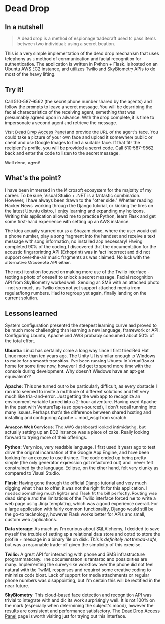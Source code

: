 Dead Drop
=========

In a nutshell
-------------

> A dead drop is a method of espionage tradecraft used to pass items between two individuals using a secret location.


This is a very simple implementation of the dead drop mechanism that uses telephony as a method of communication and facial recognition for authentication. The application is written in Python + Flask, is hosted on an Ubuntu AWS EC2 instance, and utilizes Twilio and SkyBiometry APIs to do most of the heavy lifting.

Try it!
-------

Call 510-587-9562 (the secret phone number shared by the agents) and follow the prompts to leave a secret message. You will be describing the facial characteristics of the receiving agent, something that was presumably agreed upon in advance. With the drop complete, it is time to impersonate a second agent and retrieve the message.

Visit [Dead Drop Access Panel](http://ec2-54-200-89-154.us-west-2.compute.amazonaws.com/deaddrop) and provide the URL of the agent's face. You could take a picture of your own face and upload it somewhere public or cheat and use Google Images to find a suitable face. If that fits the recipient's profile, you will be provided a secret code. Call 510-587-9562 back and enter the code to listen to the secret message.

Well done, agent!

What's the point?
-----------------

I have been immersed in the Microsoft ecosystem for the majority of my career. To be sure, Visual Studio + .NET is a fantastic combination. However, I have always been drawn to the "other side." Whether reading Hacker News, working through the Django tutorial, or kicking the tires on the latest Ubuntu distro, I enjoy learning and expanding my horizons. Writing this application allowed me to practice Python, learn Flask and get some first-hand experience with setting up an AWS instance.

The idea actually started out as a Shazam clone, where the user would call a phone number, play a song fragment into the handset and receive a text message with song information, no installed app necessary! Having completed 90% of the coding, I discovered that the documentation for the acoustic fingerprinting API (Echoprint) was in fact incorrect and did not support over-the-air music fragments as was claimed. No luck with the alternative Gracenote API either.

The next iteration focused on making more use of the Twilio interface - texting a photo of oneself to unlock a secret message. Facial recognition API from SkyBiometry worked well. Sending an SMS with an attached photo - not so much, as Twilio does not yet support attached media from regular/long numbers. Had to regroup yet again, finally landing on the current solution.

Lessons learned
---------------

System configuration presented the steepest learning curve and proved to be much more challenging than learning a new language, framework or API. Configuring Ubuntu, Apache and AWS probably consumed about 50% of the total effort.

**Ubuntu:** Linux has certainly come a long way since I first tried Red Hat Linux more than ten years ago. The Unity UI is similar enough to Windows to make for a smooth transition. I've been running Ubuntu in VirtualBox at home for some time now, however I did get to spend more time with the console during development. Why doesn't Windows have an apt-get equivalent??

**Apache:** This one turned out to be particularly difficult, as every obstacle I ran into seemed to invite a multitude of different solutions and felt very much like trial-and-error. Just getting the web app to recognize an environment variable turned into a 2-hour adventure. Having used Apache in the past with VentureTap (also open-sourced), I don't recall running into many issues. Perhaps that's the difference between shared hosting and installing and configuring Apache + mod_wsgi from scratch.

**Amazon Web Services:** The AWS dashboard looked intimidating, but actually setting up an EC2 instance was a piece of cake. Really looking forward to trying more of their offerings.

**Python:** Very nice, very readable language. I first used it years ago to test drive the original incarnation of the Google App Engine, and have been looking for an excuse to use it since. The code ended up being pretty simple (the only generator expression got refactored out) and I never felt constrained by the language. Eclipse, on the other hand, felt very clunky as compared to Visual Studio.

**Flask:** Having gone through the official Django tutorial and very much digging what it has to offer, it was not the right fit for this application. I needed something much lighter and Flask fit the bill perfectly. Routing was dead simple and the limitations of the Twilio interface forced me to write a web page using Jinja templating, which was a good experience overall. For a large application with fairly common functionality, Django would still be the go-to technology, however Flask works better for APIs and small, custom web applications.

**Data storage:** As much as I'm curious about SQLAlchemy, I decided to save myself the trouble of setting up a relational data store and opted to store the profile + message in a binary file on disk. *This is definitely not thread-safe*, but was a reasonable trade-off given the simplicity of this exercise.

**Twilio:** A great API for interacting with phone and SMS infrastructure programmatically. The documentation is fantastic and possibilities are many. Implementing the survey-like workflow over the phone did not feel natural with the TwiML responses and required some creative coding to minimize code bloat. Lack of support for media attachments on regular phone numbers was disappointing, but I'm certain this will be rectified in the near future.

**SkyBiometry:** This cloud-based face detection and recognition API was trivial to integrate with and did its work surprisingly well. It is not 100% on the mark (especially when determining the subject's mood), however the results are consistent and performance satisfactory. The [Dead Drop Access Panel](http://ec2-54-200-89-154.us-west-2.compute.amazonaws.com/deaddrop) page is worth visiting just for trying out this interface.
